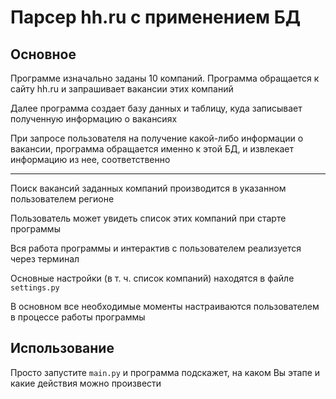 # Парсер hh.ru с применением БД

## Основное

Программе изначально заданы 10 компаний. Программа обращается к сайту 
hh.ru и запрашивает вакансии этих компаний 

Далее программа создает базу данных и таблицу, куда записывает полученную информацию о 
вакансиях

При запросе пользователя на получение какой-либо информации о вакансии, 
программа обращается именно к этой БД, и извлекает информацию из нее, соответственно

___

Поиск вакансий заданных компаний производится в указанном пользователем регионе

Пользователь может увидеть список этих компаний при старте программы 

Вся работа программы и интерактив с пользователем реализуется через терминал

Основные настройки (в т. ч. список компаний) находятся в файле `settings.py`

В основном все необходимые моменты настраиваются пользователем в процессе работы программы

## Использование

Просто запустите `main.py` и программа подскажет, на каком Вы этапе и какие действия можно произвести
